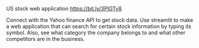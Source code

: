 US stock web application
https://bit.ly/3PlGTy8



Connect with the Yahoo finance API to get stock data. Use streamlit to make a web application that can search for certain stock information by typing its symbol. Also, see what category the company belongs to and what other competitors are in the business.
